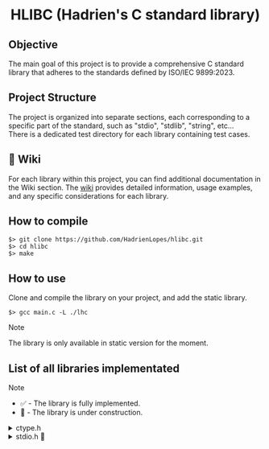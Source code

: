 <div align="center">

# HLIBC (Hadrien's C standard library)
</div>

## Objective
The main goal of this project is to provide a comprehensive C standard library that adheres to the standards defined by ISO/IEC 9899:2023.

## Project Structure
The project is organized into separate sections, each corresponding to a specific part of the standard, such as "stdio", "stdlib", "string", etc...  
There is a dedicated test directory for each library containing test cases.

## :book: Wiki
For each library within this project, you can find additional documentation in the Wiki section. The [wiki](../../wiki) provides detailed information, usage examples, and any specific considerations for each library.

## How to compile
```fish
$> git clone https://github.com/HadrienLopes/hlibc.git
$> cd hlibc
$> make
```

## How to use
Clone and compile the library on your project, and add the static library.

```fish
$> gcc main.c -L ./lhc
```
> [!NOTE]
> The library is only available in static version for the moment.

## List of all libraries implementated
> [!NOTE]
> - :white_check_mark: - The library is fully implemented.
> - :construction: - The library is under construction.

<details>
<summary>ctype.h</summary>

```c++
int isalnum(int c);
```
</details>

<details>
<summary>stdio.h 🚧</summary>

```c++
int printf(const char * restrict format, ...);
```
</details>
